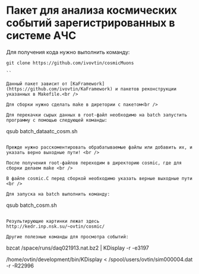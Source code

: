 # Пакет для анализа космических событий зарегистрированных в системе АЧС
Для получения кода нужно выполнить команду: <br />
```
git clone https://github.com/ivovtin/cosmicMuons

``

Данный пакет зависит от [KaFramework](https://github.com/ivovtin/KaFramework) и пакетов реконструкции указанных в Makefile.<br />

Для сборки нужно сделать make в диретории с пакетом<br />

Для перекачки сырых данных в root-файл необходимо на batch запустить программу с помощью следующей команды:
```
qsub batch_dataatc_cosm.sh
```

Прежде нужно расскоментировать обрабатываемые файлы или добавить их, и указать верно выходные пути! <br />

После получения root-файлов переходим в директорию cosmic, где для сборки делаем make <br />

В файле cosmic.C перед сборкой необходимо указать верные выходные пути <br />

Для запуска на batch выполнить команду:
```
qsub batch_cosm.sh
```

Результирующие картинки лежат здесь http://kedr.inp.nsk.su/~ovtin/cosmic/

Другие полезные команды для просмотра событий:
```
bzcat /space/runs/daq021913.nat.bz2 | KDisplay -r -e3197

/home/ovtin/development/bin/KDisplay < /spool/users/ovtin/sim000004.dat -r -R22996
```
